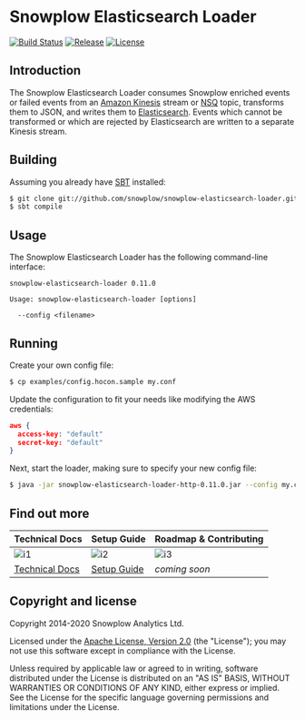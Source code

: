 # Snowplow Elasticsearch Loader

[![Build Status][travis-image]][travis]
[![Release][release-image]][releases]
[![License][license-image]][license]

## Introduction

The Snowplow Elasticsearch Loader consumes Snowplow enriched events or failed events from an
[Amazon Kinesis][kinesis] stream or [NSQ][nsq] topic, transforms them to JSON, and writes them to
[Elasticsearch][elasticsearch]. Events which cannot be transformed or which are rejected by
Elasticsearch are written to a separate Kinesis stream.

## Building

Assuming you already have [SBT][sbt] installed:

```bash
$ git clone git://github.com/snowplow/snowplow-elasticsearch-loader.git
$ sbt compile
```

## Usage

The Snowplow Elasticsearch Loader has the following command-line interface:

```
snowplow-elasticsearch-loader 0.11.0

Usage: snowplow-elasticsearch-loader [options]

  --config <filename>
```

## Running

Create your own config file:

```bash
$ cp examples/config.hocon.sample my.conf
```

Update the configuration to fit your needs like modifying the AWS credentials:

```json
aws {
  access-key: "default"
  secret-key: "default"
}
```

Next, start the loader, making sure to specify your new config file:

```bash
$ java -jar snowplow-elasticsearch-loader-http-0.11.0.jar --config my.conf
```

## Find out more

| Technical Docs              | Setup Guide           | Roadmap & Contributing               |
|-----------------------------|-----------------------|--------------------------------------|
| ![i1][techdocs-image]       | ![i2][setup-image]    | ![i3][roadmap-image]                 |
| [Technical Docs][techdocs]  | [Setup Guide][setup]  | _coming soon_                        |

## Copyright and license

Copyright 2014-2020 Snowplow Analytics Ltd.

Licensed under the [Apache License, Version 2.0][license] (the "License");
you may not use this software except in compliance with the License.

Unless required by applicable law or agreed to in writing, software
distributed under the License is distributed on an "AS IS" BASIS,
WITHOUT WARRANTIES OR CONDITIONS OF ANY KIND, either express or implied.
See the License for the specific language governing permissions and
limitations under the License.


[travis-image]: https://travis-ci.org/snowplow/snowplow-elasticsearch-loader.png?branch=master
[travis]: http://travis-ci.org/snowplow/snowplow-elasticsearch-loader

[release-image]: https://api.bintray.com/packages/snowplow/registry/snowplow%3Aelasticsearch-loader/images/download.svg
[releases]: https://bintray.com/snowplow/registry/snowplow%3Aelasticsearch-loader/_latestVersion

[license-image]: http://img.shields.io/badge/license-Apache--2-blue.svg?style=flat
[license]: http://www.apache.org/licenses/LICENSE

[kinesis]: http://aws.amazon.com/kinesis/
[nsq]: http://nsq.io
[snowplow]: http://snowplowanalytics.com
[elasticsearch]: http://www.elasticsearch.org/
[sbt]: http://www.scala-sbt.org

[setup]: https://github.com/snowplow/snowplow/wiki/elasticsearch-loader-setup
[techdocs]: https://github.com/snowplow/snowplow/wiki/elasticsearch-loader

[techdocs-image]: https://d3i6fms1cm1j0i.cloudfront.net/github/images/techdocs.png
[setup-image]: https://d3i6fms1cm1j0i.cloudfront.net/github/images/setup.png
[roadmap-image]: https://d3i6fms1cm1j0i.cloudfront.net/github/images/roadmap.png
[license]: http://www.apache.org/licenses/LICENSE-2.0
